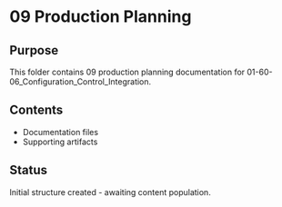 # 09 Production Planning

## Purpose
This folder contains 09 production planning documentation for 01-60-06_Configuration_Control_Integration.

## Contents
- Documentation files
- Supporting artifacts

## Status
Initial structure created - awaiting content population.
